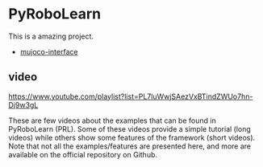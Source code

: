 # PyRoboLearn

This is a amazing project.

- [mujoco-interface]()


## video

https://www.youtube.com/playlist?list=PL7luWwjSAezVxBTindZWUo7hn-Dj9w3gL

These are few videos about the examples that can be found in PyRoboLearn (PRL). Some of these videos provide a simple tutorial (long videos) while others show some features of the framework (short videos). Note that not all the examples/features are presented here, and more are available on the official repository on Github.

